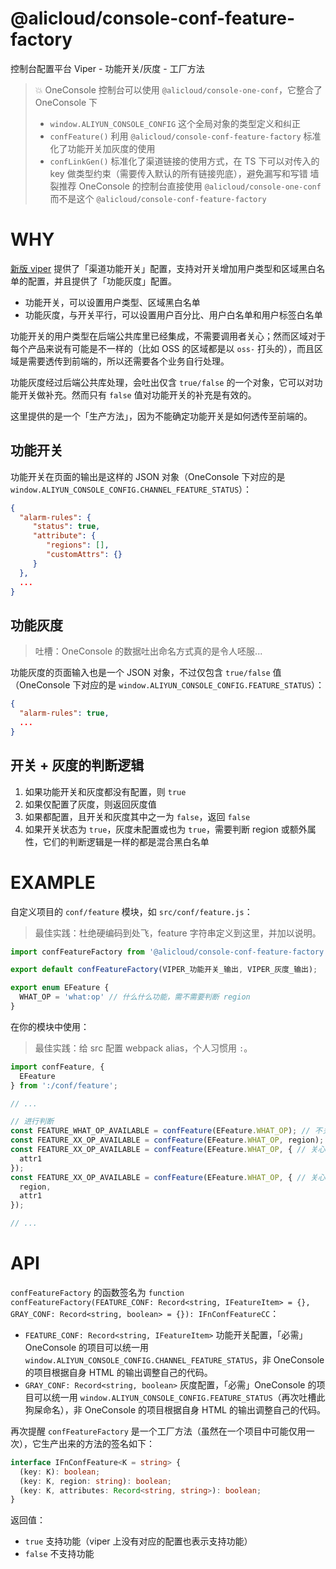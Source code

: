 @alicloud/console-conf-feature-factory
===

控制台配置平台 Viper - 功能开关/灰度 - 工厂方法

> 💥 OneConsole 控制台可以使用 `@alicloud/console-one-conf`，它整合了 OneConsole 下
> * `window.ALIYUN_CONSOLE_CONFIG` 这个全局对象的类型定义和纠正
> * `confFeature()` 利用 `@alicloud/console-conf-feature-factory` 标准化了功能开关加灰度的使用
> * `confLinkGen()` 标准化了渠道链接的使用方式，在 TS 下可以对传入的 key 做类型约束（需要传入默认的所有链接兜底），避免漏写和写错
> 墙裂推荐 OneConsole 的控制台直接使用 `@alicloud/console-one-conf` 而不是这个 `@alicloud/console-conf-feature-factory`

# WHY

[新版 viper](https://vipernew.aliyun-inc.com) 提供了「渠道功能开关」配置，支持对开关增加用户类型和区域黑白名单的配置，并且提供了「功能灰度」配置。

* 功能开关，可以设置用户类型、区域黑白名单
* 功能灰度，与开关平行，可以设置用户百分比、用户白名单和用户标签白名单

功能开关的用户类型在后端公共库里已经集成，不需要调用者关心；然而区域对于每个产品来说有可能是不一样的（比如 OSS 的区域都是以 `oss-` 打头的），而且区域是需要透传到前端的，所以还需要各个业务自行处理。

功能灰度经过后端公共库处理，会吐出仅含 `true/false` 的一个对象，它可以对功能开关做补充。然而只有 `false` 值对功能开关的补充是有效的。

这里提供的是一个「生产方法」，因为不能确定功能开关是如何透传至前端的。

## 功能开关

功能开关在页面的输出是这样的 JSON 对象（OneConsole 下对应的是 `window.ALIYUN_CONSOLE_CONFIG.CHANNEL_FEATURE_STATUS`）：

```json
{
  "alarm-rules": {
     "status": true,
     "attribute": {
        "regions": [],
        "customAttrs": {}
     }
  },
  ...
}
```

## 功能灰度

> 吐槽：OneConsole 的数据吐出命名方式真的是令人呸服...

功能灰度的页面输入也是一个 JSON 对象，不过仅包含 `true/false` 值（OneConsole 下对应的是 `window.ALIYUN_CONSOLE_CONFIG.FEATURE_STATUS`）：

```json
{
  "alarm-rules": true,
  ...
}
```

## 开关 + 灰度的判断逻辑

1. 如果功能开关和灰度都没有配置，则 `true`
2. 如果仅配置了灰度，则返回灰度值
3. 如果都配置，且开关和灰度其中之一为 `false`，返回 `false`
4. 如果开关状态为 `true`，灰度未配置或也为 `true`，需要判断 region 或额外属性，它们的判断逻辑是一样的都是混合黑白名单

# EXAMPLE

自定义项目的 `conf/feature` 模块，如 `src/conf/feature.js`：

> 最佳实践：杜绝硬编码到处飞，feature 字符串定义到这里，并加以说明。

```typescript
import confFeatureFactory from '@alicloud/console-conf-feature-factory'; // 在你的代码中应该只出现这里一次

export default confFeatureFactory(VIPER_功能开关_输出, VIPER_灰度_输出);

export enum EFeature {
  WHAT_OP = 'what:op' // 什么什么功能，需不需要判断 region
}
```

在你的模块中使用：

> 最佳实践：给 src 配置 webpack alias，个人习惯用 `:`。

```typescript
import confFeature, {
  EFeature
} from ':/conf/feature';

// ...

// 进行判断
const FEATURE_WHAT_OP_AVAILABLE = confFeature(EFeature.WHAT_OP); // 不关心 region 或其他属性
const FEATURE_XX_OP_AVAILABLE = confFeature(EFeature.WHAT_OP, region); // 关心 region，传入的 region 只会在有 regions 配置的情况下有效（否则跟不传效果一样）
const FEATURE_XX_OP_AVAILABLE = confFeature(EFeature.WHAT_OP, { // 关心其他属性
  attr1
});
const FEATURE_XX_OP_AVAILABLE = confFeature(EFeature.WHAT_OP, { // 关心 region 和 其他属性，传入的 region 只会在有 regions 配置的情况下有效（否则跟不传效果一样）
  region,
  attr1
});

// ...
```

# API

`confFeatureFactory` 的函数签名为 `function confFeatureFactory(FEATURE_CONF: Record<string, IFeatureItem> = {}, GRAY_CONF: Record<string, boolean> = {}): IFnConfFeatureCC`：

* `FEATURE_CONF: Record<string, IFeatureItem>` 功能开关配置，「必需」OneConsole 的项目可以统一用 `window.ALIYUN_CONSOLE_CONFIG.CHANNEL_FEATURE_STATUS`，非 OneConsole 的项目根据自身 HTML 的输出调整自己的代码。
* `GRAY_CONF: Record<string, boolean>` 灰度配置，「必需」OneConsole 的项目可以统一用 `window.ALIYUN_CONSOLE_CONFIG.FEATURE_STATUS`（再次吐槽此狗屎命名），非 OneConsole 的项目根据自身 HTML 的输出调整自己的代码。

再次提醒 `confFeatureFactory` 是一个工厂方法（虽然在一个项目中可能仅用一次），它生产出来的方法的签名如下：

```typescript
interface IFnConfFeature<K = string> {
  (key: K): boolean;
  (key: K, region: string): boolean;
  (key: K, attributes: Record<string, string>): boolean;
}
```

返回值：

* `true` 支持功能（viper 上没有对应的配置也表示支持功能）
* `false` 不支持功能

